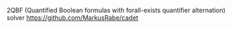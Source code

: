 2QBF (Quantified Boolean formulas with forall-exists quantifier alternation) solver
https://github.com/MarkusRabe/cadet

